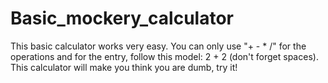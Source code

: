 # Basic_mockery_calculator
This basic calculator works very easy. You can only use "+ - * /" for the operations and for the entry, follow this model: 2 + 2 (don't forget spaces). This calculator will make you think you are dumb, try it!
